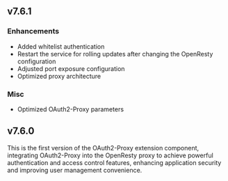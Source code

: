 ## v7.6.1

### Enhancements

- Added whitelist authentication
- Restart the service for rolling updates after changing the OpenResty configuration
- Adjusted port exposure configuration
- Optimized proxy architecture

### Misc

- Optimized OAuth2-Proxy parameters

## v7.6.0

This is the first version of the OAuth2-Proxy extension component, integrating OAuth2-Proxy into the OpenResty proxy to achieve powerful authentication and access control features, enhancing application security and improving user management convenience.